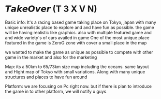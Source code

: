 # 𝙏𝙖𝙠𝙚𝙊𝙫𝙚𝙧 (T 3 X V N)
Basic info:    It's a racing based game taking place on Tokyo, japan with many unique unrealistic place to explore and and have fun as possible. the game will be having realistic like graphics. also with multiple featured game and and wide variety's of cars availed in game
One of the most unique place featured in the game is ZeroG zone with cover a  small place in the map 

we wanted to make the game as unique as possible to compete with other game in the market and also for the marketing 

Map: its a 50km to 65/73km size map including the oceans.
same layout and Hight map of Tokyo with small variations. 
Along with many unique structures and places to have fun around

Platform: we are focusing on Pc right now. but if there is plan to introduce the game in to other platform, we will notify u guys
